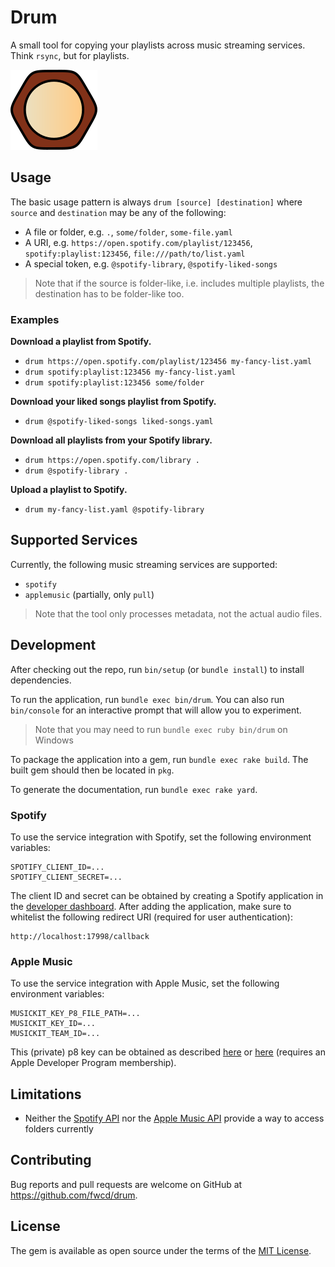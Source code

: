 # Drum

A small tool for copying your playlists across music streaming services. Think `rsync`, but for playlists.

![Icon](artwork/icon128.png)

## Usage

The basic usage pattern is always `drum [source] [destination]` where `source` and `destination` may be any of the following:

* A file or folder, e.g. `.`, `some/folder`, `some-file.yaml`
* A URI, e.g. `https://open.spotify.com/playlist/123456`, `spotify:playlist:123456`, `file:///path/to/list.yaml`
* A special token, e.g. `@spotify-library`, `@spotify-liked-songs`

> Note that if the source is folder-like, i.e. includes multiple playlists, the destination has to be folder-like too.

### Examples

**Download a playlist from Spotify.**

* `drum https://open.spotify.com/playlist/123456 my-fancy-list.yaml`
* `drum spotify:playlist:123456 my-fancy-list.yaml`
* `drum spotify:playlist:123456 some/folder`

**Download your liked songs playlist from Spotify.**

* `drum @spotify-liked-songs liked-songs.yaml`

**Download all playlists from your Spotify library.**

* `drum https://open.spotify.com/library .`
* `drum @spotify-library .`

**Upload a playlist to Spotify.**

* `drum my-fancy-list.yaml @spotify-library`

## Supported Services

Currently, the following music streaming services are supported:

* `spotify`
* `applemusic` (partially, only `pull`)

> Note that the tool only processes metadata, not the actual audio files.

## Development

After checking out the repo, run `bin/setup` (or `bundle install`) to install dependencies.

To run the application, run `bundle exec bin/drum`. You can also run `bin/console` for an interactive prompt that will allow you to experiment.

> Note that you may need to run `bundle exec ruby bin/drum` on Windows

To package the application into a gem, run `bundle exec rake build`. The built gem should then be located in `pkg`.

To generate the documentation, run `bundle exec rake yard`.

### Spotify

To use the service integration with Spotify, set the following environment variables:

```
SPOTIFY_CLIENT_ID=...
SPOTIFY_CLIENT_SECRET=...
```

The client ID and secret can be obtained by creating a Spotify application in the [developer dashboard](https://developer.spotify.com/dashboard/applications). After adding the application, make sure to whitelist the following redirect URI (required for user authentication):

```
http://localhost:17998/callback
```

### Apple Music

To use the service integration with Apple Music, set the following environment variables:

```
MUSICKIT_KEY_P8_FILE_PATH=...
MUSICKIT_KEY_ID=...
MUSICKIT_TEAM_ID=...
```

This (private) p8 key can be obtained as described [here](https://help.apple.com/developer-account/#/devce5522674) or [here](https://developer.apple.com/documentation/applemusicapi/getting_keys_and_creating_tokens) (requires an Apple Developer Program membership).

## Limitations

* Neither the [Spotify API](https://developer.spotify.com/documentation/general/guides/working-with-playlists/#folders) nor the [Apple Music API](https://github.com/Musish/Musish/issues/189#issuecomment-455749901) provide a way to access folders currently

## Contributing

Bug reports and pull requests are welcome on GitHub at https://github.com/fwcd/drum.

## License

The gem is available as open source under the terms of the [MIT License](https://opensource.org/licenses/MIT).
